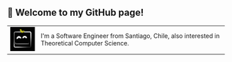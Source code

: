## 👋 Welcome to my GitHub page!

<table align="center">
  <tr>
    <td>
      <img src="https://github.com/maxfloresv/maxfloresv/blob/main/logo.jpg?raw=true" width="90" />
    </td>
    <td>
      I'm a Software Engineer from Santiago, Chile, also interested in Theoretical Computer Science.
    </td>
  </tr>
</table>
<!-- Views <img src="https://komarev.com/ghpvc/?username=maxfloresv"></img>-->

<!--
<h2>Aló 👋</h2>
<img align="left" src="https://user-images.githubusercontent.com/45862114/199099932-bda5f404-226a-415c-8d1c-89afe75105ff.gif" width="175px"></img>
<h3 align="center">💬 About Me</h3>
<p align="center">
 I'm a 21 y.o. developer from Santiago, Chile. I'm actually studying Engineering @ the University of Chile, FCFM, part of the <a href="https://www.dcc.uchile.cl/" target="_blank">CS Department</a> (@DCCuchile). <img src="https://komarev.com/ghpvc/?username=maxfloresv"></img>
</p>

<table align="center">
  <tr>
    <th>Telegram</th>
    <th>Twitter</th>
    <th>Music</th>
    <th>Email me!</th>
  </tr>
  <tr>
    <td><p align="center"><a href="https://t.me/v4_maximo"><img src="https://user-images.githubusercontent.com/45862114/199097271-4710c839-1734-43e4-a9c7-0c3312e53494.png" width="50px"></img></a></p></td>
    <td><p align="center"><a href="https://twitter.com/maxfloresv"><img src="https://user-images.githubusercontent.com/45862114/199098139-b5d5a136-b4c4-4d7d-94e8-b9f2a5468a38.png" width="50px"></img></a></p></td>
    <td><p align="center"><a href="https://open.spotify.com/user/n3uhrt19kdv7prdxogibsdte6"><img src="https://user-images.githubusercontent.com/45862114/199097711-2486962f-8165-47c7-8887-fd149b5a551b.png" width="50px"></img></a></p></td>
    <td><p align="center"><a href="mailto:maximo.flores@ug.uchile.cl"><img src="https://user-images.githubusercontent.com/45862114/199100632-f380c613-4d66-4b2b-94ac-b1264003817d.png" width="50px"></img></a></p></td>
  </tr>
</table>


<p align="center"></p>

## 📚 Interests
Some of my areas of interest in CS are:
* 🤖 Robotics
* 🧠 Artificial Intelligence
* 💻 Software Engineering
* ⚙️ Process Optimization
* 🔧 Algorithms
* 🧑 Human-Computer Interaction
-->
